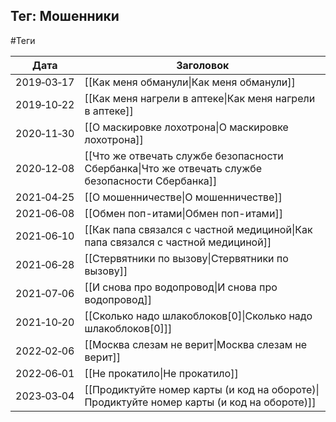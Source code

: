 ## Тег: Мошенники
#Теги

| Дата | Заголовок |
| --- | --- |
| 2019&#8209;03&#8209;17 | [[Как меня обманули\|Как меня обманули]] |
| 2019&#8209;10&#8209;22 | [[Как меня нагрели в аптеке\|Как меня нагрели в аптеке]] |
| 2020&#8209;11&#8209;30 | [[О маскировке лохотрона\|О маскировке лохотрона]] |
| 2020&#8209;12&#8209;08 | [[Что же отвечать службе безопасности Сбербанка\|Что же отвечать службе безопасности Сбербанка]] |
| 2021&#8209;04&#8209;25 | [[О мошенничестве\|О мошенничестве]] |
| 2021&#8209;06&#8209;08 | [[Обмен поп-итами\|Обмен поп-итами]] |
| 2021&#8209;06&#8209;10 | [[Как папа связался с частной медициной\|Как папа связался с частной медициной]] |
| 2021&#8209;06&#8209;28 | [[Стервятники по вызову\|Стервятники по вызову]] |
| 2021&#8209;07&#8209;06 | [[И снова про водопровод\|И снова про водопровод]] |
| 2021&#8209;10&#8209;20 | [[Сколько надо шлакоблоков[0]\|Сколько надо шлакоблоков[0]]] |
| 2022&#8209;02&#8209;06 | [[Москва слезам не верит\|Москва слезам не верит]] |
| 2022&#8209;06&#8209;01 | [[Не прокатило\|Не прокатило]] |
| 2023&#8209;03&#8209;04 | [[Продиктуйте номер карты (и код на обороте)\|Продиктуйте номер карты (и код на обороте)]] |
